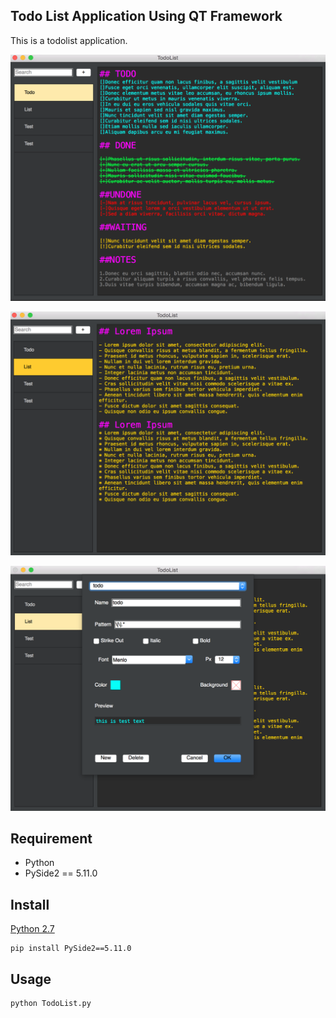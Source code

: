 ## Todo List Application Using QT Framework
This is a todolist application. 

![alt text](image.png)

![alt text](image2.png)

![alt text](image3.png)

## Requirement
- Python
- PySide2 == 5.11.0

## Install
[Python 2.7](https://www.python.org/downloads/)

```
pip install PySide2==5.11.0
```
## Usage

```
python TodoList.py
```